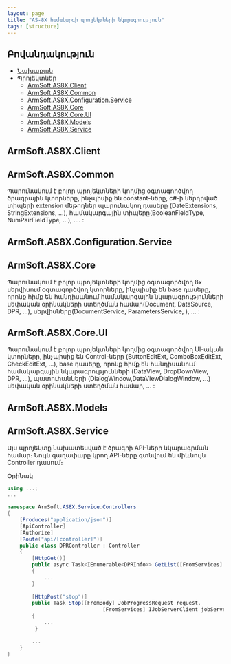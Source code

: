 ```yaml
---
layout: page
title: "AS-8X համակարգի պրոյեկտների նկարագրություն"
tags: [structure]
---
```


## Բովանդակություն

* [Նախաբան](#նախաբան)
* Պրոյեկտներ
  * [ArmSoft.AS8X.Client](#armsoft.as8x.client)
  * [ArmSoft.AS8X.Common](#armsoft.as8x.common)
  * [ArmSoft.AS8X.Configuration.Service](#armsoft.as8x.configuration.service)
  * [ArmSoft.AS8X.Core](#armsoft.as8x.core)
  * [ArmSoft.AS8X.Core.UI](#armsoft.as8x.core.ui)
  * [ArmSoft.AS8X.Models](#armsoft.as8x.models)
  * [ArmSoft.AS8X.Service](#armsoft.as8x.service)

## ArmSoft.AS8X.Client

## ArmSoft.AS8X.Common

Պարունակում է բոլոր պրոյեկտների կողմից օգտագործվող ծրագրային կտորները, ինչպիսիք են constant-ները, c#-ի ներդրված տիպերի extension մեթոդներ պարունակող դասերը
(DateExtensions, StringExtensions, ...), համակարգային տիպերը(BooleanFieldType, NumPairFieldType, ...), .... :

## ArmSoft.AS8X.Configuration.Service

## ArmSoft.AS8X.Core

Պարունակում է բոլոր պրոյեկտների կողմից օգտագործվող 8x սերվիսում օգտագործվող կտորները, ինչպիսիք են base դասերը, որոնք հիմք են հանդիսանում համակարգային 
նկարագրությունների սեփական օրինակների ստեղծման համար(Document, DataSource, DPR, ...), սերվիսները(DocumentService, ParametersService, ), ... :


## ArmSoft.AS8X.Core.UI

Պարունակում է բոլոր պրոյեկտների կողմից օգտագործվող UI-ական կտորները, ինչպիսիք են Control-ները (ButtonEditExt, ComboBoxEditExt, CheckEditExt, ...), 
base դասերը, որոնք հիմք են հանդիսանում համակարգային նկարագրությունների (DataView, DropDownView, DPR, ...), 
պատուհանների (DialogWindow,DataViewDialogWindow, ...) սեփական օրինակների ստեղծման համար, ... :

## ArmSoft.AS8X.Models

## ArmSoft.AS8X.Service

Այս պրոյեկտը նախատեսված է ծրագրի API-ների նկարագրման համար։ Նույն գաղափարը կրող API-ները գտնվում են միևնույն Controller դասում։

Օրինակ 
```c#
using ...;
...

namespace ArmSoft.AS8X.Service.Controllers
{
    [Produces("application/json")]
    [ApiController]
    [Authorize]
    [Route("api/[controller]")]
    public class DPRController : Controller
    {
        [HttpGet()]
        public async Task<IEnumerable<DPRInfo>> GetList([FromServices] IApiClientInfoService clientInfoService)
        {
            ...
        }
       
        [HttpPost("stop")]
        public Task Stop([FromBody] JobProgressRequest request,
                               [FromServices] IJobServerClient jobServerClient)
        {
            ...        
         }

        ...
    }
}
```
